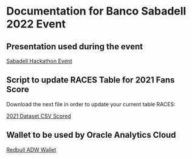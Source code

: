 # Documentation for Banco Sabadell 2022 Event 

## Presentation used during the event

[Sabadell Hackathon Event](https://github.com/operard/bancosabadell2022/blob/main/doc/banco_sabadell_Learn%20Analytics%20and%20Machine%20Learning%20with%20Red%20Bull%2025-OCT-2022.pdf)

## Script to update RACES Table for 2021 Fans Score

Download the next file in order to update your current table RACES:

[2021 Dataset CSV Scored](https://github.com/operard/vidacaixa2022/blob/main/doc/races_2021_scored.csv)

## Wallet to be used by Oracle Analytics Cloud 

[Redbull ADW Wallet](https://github.com/operard/learning-library/raw/ghpages/analytics-library/redbull-multitenant/analytics-basic-data-exploration/files/Wallet_RedbullADB.zip)
